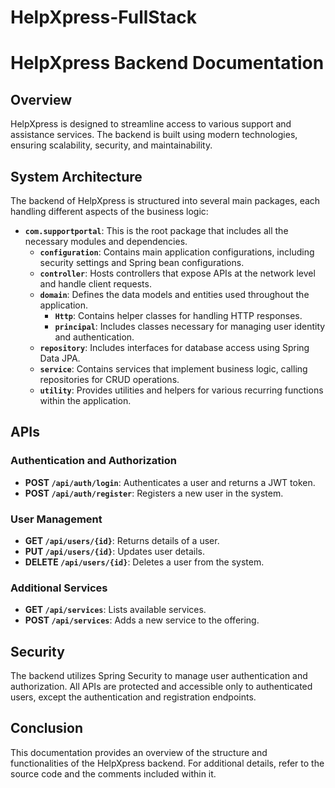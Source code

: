 # HelpXpress-FullStack
# HelpXpress Backend Documentation

## Overview

HelpXpress is designed to streamline access to various support and assistance services. The backend is built using modern technologies, ensuring scalability, security, and maintainability.

## System Architecture

The backend of HelpXpress is structured into several main packages, each handling different aspects of the business logic:

- **`com.supportportal`**: This is the root package that includes all the necessary modules and dependencies.
  - **`configuration`**: Contains main application configurations, including security settings and Spring bean configurations.
  - **`controller`**: Hosts controllers that expose APIs at the network level and handle client requests.
  - **`domain`**: Defines the data models and entities used throughout the application.
    - **`Http`**: Contains helper classes for handling HTTP responses.
    - **`principal`**: Includes classes necessary for managing user identity and authentication.
  - **`repository`**: Includes interfaces for database access using Spring Data JPA.
  - **`service`**: Contains services that implement business logic, calling repositories for CRUD operations.
  - **`utility`**: Provides utilities and helpers for various recurring functions within the application.

## APIs

### Authentication and Authorization
- **POST `/api/auth/login`**: Authenticates a user and returns a JWT token.
- **POST `/api/auth/register`**: Registers a new user in the system.

### User Management
- **GET `/api/users/{id}`**: Returns details of a user.
- **PUT `/api/users/{id}`**: Updates user details.
- **DELETE `/api/users/{id}`**: Deletes a user from the system.

### Additional Services
- **GET `/api/services`**: Lists available services.
- **POST `/api/services`**: Adds a new service to the offering.

## Security

The backend utilizes Spring Security to manage user authentication and authorization. All APIs are protected and accessible only to authenticated users, except the authentication and registration endpoints.

## Conclusion

This documentation provides an overview of the structure and functionalities of the HelpXpress backend. For additional details, refer to the source code and the comments included within it.

